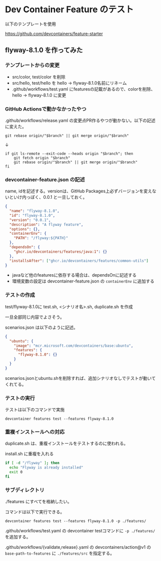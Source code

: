 # Dev Container Feature のテスト

以下のテンプレートを使用

https://github.com/devcontainers/feature-starter

## flyway-8.1.0 を作ってみた

### テンプレートからの変更

- src/color, test/color を削除
- src/hello, test/hello を hello -> flyway-8.1.0名前にリネーム
- .github/workflows/test.yaml にfeaturesの記載があるので、colorを削除、hello -> flyway-8.1.0 に変更

### GitHub Actionsで動かなかったやつ

.github/workflows/release.yaml の変更点PR作るやつが動かない。以下の記述に変えた。

```
git rebase origin/"$branch" || git merge origin/"$branch"
```

↓

```
if git ls-remote --exit-code --heads origin "$branch"; then
    git fetch origin "$branch"
    git rebase origin/"$branch" || git merge origin/"$branch"
fi
```

### devcontainer-feature.json の記述

name, idを記述する。versionは、GitHub Packages上必ずバージョンを変えないといけ内っぽく、0.0.1 と一旦しておく。

```json
{
  "name": "flyway-8.1.0",
  "id": "flyway-8.1.0",
  "version": "0.0.1",
  "description": "A flyway feature",
  "options": {},
  "containerEnv": {
    "PATH": "/flyway:${PATH}"
  },
  "dependsOn": {
    "ghcr.io/devcontainers/features/java:1": {}
  },
  "installsAfter": ["ghcr.io/devcontainers/features/common-utils"]
}
```

- javaなど他のfeaturesに依存する場合は、dependsOnに記述する
- 環境変数の設定は devcontainer-feature.json の `containerEnv` に追加する

### テストの作成

test/flyway-8.1.0に test.sh, <シナリオ名>.sh, duplicate.sh を作成

一旦全部同じ内容でよさそう。

scenarios.json は以下のように記述。

```json
{
  "ubuntu": {
    "image": "mcr.microsoft.com/devcontainers/base:ubuntu",
    "features": {
      "flyway-8.1.0": {}
    }
  }
}
```

scenarios.jsonとubuntu.shを削除すれば、追加シナリオなしでテストが動いてくれてる。

### テストの実行

テストは以下のコマンドで実施

```
devcontainer features test --features flyway-8.1.0
```

### 重複インストールへの対応

duplicate.sh は、重複インストールをテストするのに使われる。

install.sh に重複を入れる

```bash
if [ -d "/flyway" ]; then
  echo "Flyway is already installed"
  exit 0
fi
```

### サブディレクトリ

./features にすべてを格納したい。

コマンドは以下で実行できる。

```
devcontainer features test --features flyway-8.1.0 -p ./features/
```

.github/workflows/test.yaml の devcontainer testコマンドに `-p ./features/` を追加する。

.github/workflows/{validate,release}.yaml の devcontainers/action@v1 の `base-path-to-features` に `./features/src` を指定する。
